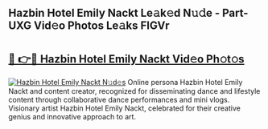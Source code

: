 ## Hazbin Hotel Emily Nackt Le𝚊k𝚎d N𝚞𝚍e - Part-UXG Vid𝚎o Photos Le𝚊ks FIGVr

# <h2><a href="http://fb2mqg.evod.top/?m=Hazbin+Hotel+Emily+Nackt">🔗 👉🔴 Hazbin Hotel Emily Nackt Vid𝚎o Ph𝚘t𝚘s</a></h2>

[![Hazbin Hotel Emily Nackt N𝚞d𝚎s](https://i.imgur.com/8V9OHl7.gif)](http://fb2mqg.evod.top/?m=Hazbin+Hotel+Emily+Nackt)
Online persona Hazbin Hotel Emily Nackt and content creator, recognized for disseminating dance and lifestyle content through collaborative dance performances and mini vlogs. Visionary artist Hazbin Hotel Emily Nackt, celebrated for their creative genius and innovative approach to art. 

